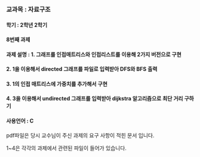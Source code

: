 ### 교과목 : 자료구조
#### 학기 : 2학년 2학기
#### 8번째 과제
#### 과제 설명 : 1. 그래프를 인접매트리스와 인접리스트를 이용해 2가지 버전으로 구현
#### 2. 1을 이용해서 directed 그래프를 파일로 입력받아 DFS와 BFS 출력
#### 3. 1의 인접 매트리스에 가중치를 추가해서 구현
#### 4. 3을 이용해서 undirected 그래프를 입력받아 dijkstra 알고리즘으로 최단 거리 구하기
#### 사용언어 : C

pdf파일은 당시 교수님이 주신 과제의 요구 사항이 적힌 문서 입니다.

1~4은 각각의 과제에서 관련된 파일이 들어가 있습니다.
